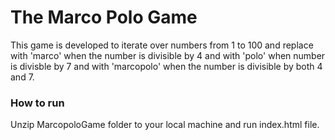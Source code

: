 # The Marco Polo Game  

This game is developed to iterate over numbers from 1 to 100 and replace with 'marco' when the number is divisible by 4 and with 'polo' when number is divisble by 7 and with 'marcopolo' when the number is divisible by both 4 and 7.

### How to run  

Unzip MarcopoloGame folder to your local machine and run index.html file.  


